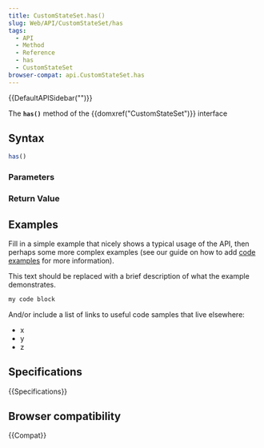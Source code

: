 ```yaml
---
title: CustomStateSet.has()
slug: Web/API/CustomStateSet/has
tags:
  - API
  - Method
  - Reference
  - has
  - CustomStateSet
browser-compat: api.CustomStateSet.has
---
```

{{DefaultAPISidebar("")}}

The **`has()`** method of the {{domxref("CustomStateSet")}} interface 

## Syntax

```js
has()
```

### Parameters



### Return Value



## Examples

Fill in a simple example that nicely shows a typical usage of the API, then perhaps some more complex examples (see our guide on how to add [code examples](/en-US/docs/MDN/Contribute/Structures/Code_examples) for more information).

This text should be replaced with a brief description of what the example demonstrates.

```js
my code block
```

And/or include a list of links to useful code samples that live elsewhere:

*   x
*   y
*   z

## Specifications

{{Specifications}}

## Browser compatibility

{{Compat}}

